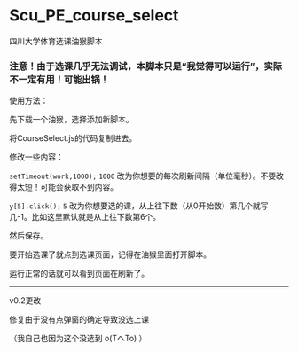 # Scu_PE_course_select
四川大学体育选课油猴脚本

### 注意！由于选课几乎无法调试，本脚本只是“我觉得可以运行”，实际不一定有用！可能出锅！

使用方法：

先下载一个油猴，选择添加新脚本。

将CourseSelect.js的代码复制进去。

修改一些内容：

`setTimeout(work,1000);` `1000` 改为你想要的每次刷新间隔（单位毫秒）。不要改得太短！可能会获取不到内容。

`y[5].click();` `5` 改为你想要选的课，从上往下数（从0开始数）第几个就写几-1。比如这里默认就是从上往下数第6个。

然后保存。

要开始选课了就点到选课页面，记得在油猴里面打开脚本。

运行正常的话就可以看到页面在刷新了。

---
v0.2更改

修复由于没有点弹窗的确定导致没选上课

（我自己也因为这个没选到 o(TヘTo) ）
